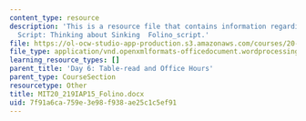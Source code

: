 ```yaml
---
content_type: resource
description: 'This is a resource file that contains information regarding PJ''s Draft
  Script: Thinking about Sinking  Folino_script.'
file: https://ol-ocw-studio-app-production.s3.amazonaws.com/courses/20-219-becoming-the-next-bill-nye-writing-and-hosting-the-educational-show-january-iap-2015/7f91a6ca759e3e98f938ae25c1c5ef91_MIT20_219IAP15_Folino.docx
file_type: application/vnd.openxmlformats-officedocument.wordprocessingml.document
learning_resource_types: []
parent_title: 'Day 6: Table-read and Office Hours'
parent_type: CourseSection
resourcetype: Other
title: MIT20_219IAP15_Folino.docx
uid: 7f91a6ca-759e-3e98-f938-ae25c1c5ef91
---
```

